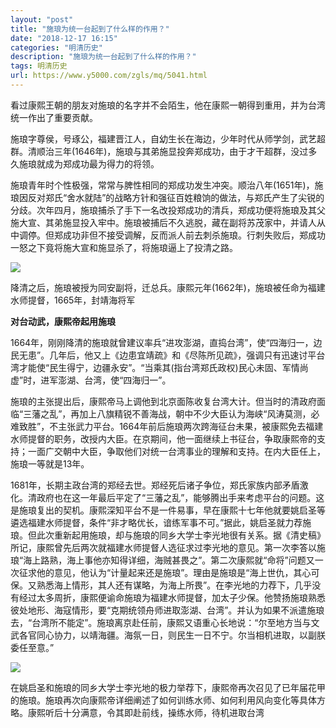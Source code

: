 ```yaml
---
layout: "post"
title: "施琅为统一台起到了什么样的作用？"
date: "2018-12-17 16:15"
categories: "明清历史"
description: "施琅为统一台起到了什么样的作用？"
tags: 明清历史
url: https://www.y5000.com/zgls/mq/5041.html
---
```






看过康熙王朝的朋友对施琅的名字并不会陌生，他在康熙一朝得到重用，并为台湾统一作出了重要贡献。

施琅字尊侯，号琢公，福建晋江人，自幼生长在海边，少年时代从师学剑，武艺超群。清顺治三年(1646年)，施琅与其弟施显投奔郑成功，由于才干超群，没过多久施琅就成为郑成功最为得力的将领。

施琅青年时个性极强，常常与脾性相同的郑成功发生冲突。顺治八年(1651年)，施琅因反对郑氏“舍水就陆”的战略方针和强征百姓粮饷的做法，与郑氏产生了尖锐的分歧。次年四月，施琅捕杀了手下一名改投郑成功的清兵，郑成功便将施琅及其父施大宣、其弟施显投入牢中。施琅被捕后不久逃脱，藏在副将苏茂家中，并请人从中调停。但郑成功非但不接受调解，反而派人前去刺杀施琅。行刺失败后，郑成功一怒之下竟将施大宣和施显杀了，将施琅逼上了投清之路。

![](https://img.y5000.com/uploads/allimg/161111/1A9223K3-0.jpg)

降清之后，施琅被授为同安副将，迁总兵。康熙元年(1662年)，施琅被任命为福建水师提督，1665年，封靖海将军

**对台动武，康熙帝起用施琅**

1664年，刚刚降清的施琅就曾建议率兵“进攻澎湖，直捣台湾”，使“四海归一，边民无患”。几年后，他又上《边患宜靖疏》和《尽陈所见疏》，强调只有迅速讨平台湾才能使“民生得宁，边疆永安”。“当乘其(指台湾郑氏政权)民心未固、军情尚虚”时，进军澎湖、台湾，使“四海归一”。

施琅的主张提出后，康熙帝马上调他到北京面陈收复台湾大计。但当时的清政府面临“三藩之乱”，再加上八旗精锐不善海战，朝中不少大臣认为海峡“风涛莫测，必难致胜”，不主张武力平台。1664年前后施琅两次跨海征台未果，被康熙免去福建水师提督的职务，改授内大臣。在京期间，他一面继续上书征台，争取康熙帝的支持；一面广交朝中大臣，争取他们对统一台湾事业的理解和支持。在内大臣任上，施琅一等就是13年。

1681年，长期主政台湾的郑经去世。郑经死后诸子争位，郑氏家族内部矛盾激化。清政府也在这一年最后平定了“三藩之乱”，能够腾出手来考虑平台的问题。这是施琅复出的契机。康熙深知平台不是一件易事，早在康熙十七年他就要姚启圣等遴选福建水师提督，条件“非才略优长，谙练军事不可。”据此，姚启圣就力荐施琅。但此次重新起用施琅，却与施琅的同乡大学士李光地很有关系。据《清史稿》所记，康熙曾先后两次就福建水师提督人选征求过李光地的意见。第一次李答以施琅“海上路熟，海上事他亦知得详细，海贼甚畏之”。第二次康熙就“命将”问题又一次征求他的意见，他认为“计量起来还是施琅”。理由是施琅是“海上世仇，其心可保。又熟悉海上情形，其人还有谋略，为海上所畏”。在李光地的力荐下，几乎没有经过太多周折，康熙便谕命施琅为福建水师提督，加太子少保。他赞扬施琅熟悉彼处地形、海寇情形，要“克期统领舟师进取澎湖、台湾”。并认为如果不派遣施琅去，“台湾所不能定”。施琅离京赴任前，康熙又语重心长地说：“尔至地方当与文武各官同心协力，以靖海疆。海氛一日，则民生一日不宁。尔当相机进取，以副朕委任至意。”

![](https://img.y5000.com/uploads/allimg/161111/1A92233R-1.jpg)

在姚启圣和施琅的同乡大学士李光地的极力举荐下，康熙帝再次召见了已年届花甲的施琅。施琅再次向康熙帝详细阐述了如何训练水师、如何利用风向变化等具体方略。康熙听后十分满意，令其即赴前线，操练水师，待机进取台湾
